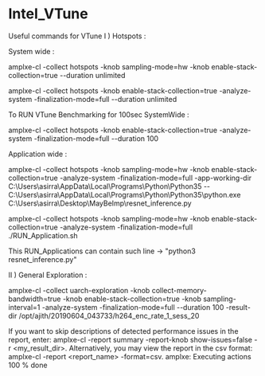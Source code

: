 # Intel_VTune
Useful commands for VTune
I ) Hotspots :

System wide : 

amplxe-cl -collect hotspots -knob sampling-mode=hw -knob enable-stack-collection=true --duration unlimited <br>
 
amplxe-cl -collect hotspots -knob enable-stack-collection=true -analyze-system -finalization-mode=full --duration unlimited
 
To RUN VTune Benchmarking for 100sec SystemWide : 

amplxe-cl -collect hotspots -knob enable-stack-collection=true -analyze-system -finalization-mode=full --duration 100 
 
 Application wide : 

amplxe-cl -collect hotspots -knob sampling-mode=hw -knob enable-stack-collection=true -analyze-system -finalization-mode=full -app-working-dir C:\Users\asirra\AppData\Local\Programs\Python\Python35 -- C:\Users\asirra\AppData\Local\Programs\Python\Python35\python.exe C:\Users\asirra\Desktop\MayBeImp\resnet_inference.py

amplxe-cl -collect hotspots -knob sampling-mode=hw -knob enable-stack-collection=true -analyze-system -finalization-mode=full ./RUN_Application.sh

This RUN_Applications can contain such line -> "python3 resnet_inference.py"

II ) General Exploration : 
 
amplxe-cl -collect uarch-exploration  -knob collect-memory-bandwidth=true -knob enable-stack-collection=true -knob sampling-interval=1 -analyze-system -finalization-mode=full --duration 100 -result-dir /opt/ajith/20190604_043733/h264_enc_rate_1_sess_20

If you want to skip descriptions of detected performance issues in the report,
enter: amplxe-cl -report summary -report-knob show-issues=false -r
<my_result_dir>. Alternatively, you may view the report in the csv format:
amplxe-cl -report <report_name> -format=csv.
amplxe: Executing actions 100 % done
